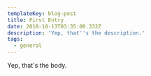 ```yaml
---
templateKey: blog-post
title: First Entry
date: 2018-10-13T03:35:00.332Z
description: 'Yep, that''s the description.'
tags:
  - general
---
```

Yep, that's the body.
